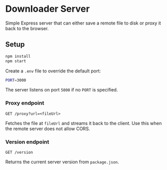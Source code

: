 # Downloader Server

Simple Express server that can either save a remote file to disk or proxy it back to the browser.

## Setup

```bash
npm install
npm start
```

Create a `.env` file to override the default port:

```bash
PORT=3000
```

The server listens on port `5000` if no `PORT` is specified.

### Proxy endpoint

`GET /proxy?url=<fileUrl>`

Fetches the file at `fileUrl` and streams it back to the client. Use this when the remote server does not allow CORS.

### Version endpoint

`GET /version`

Returns the current server version from `package.json`.
